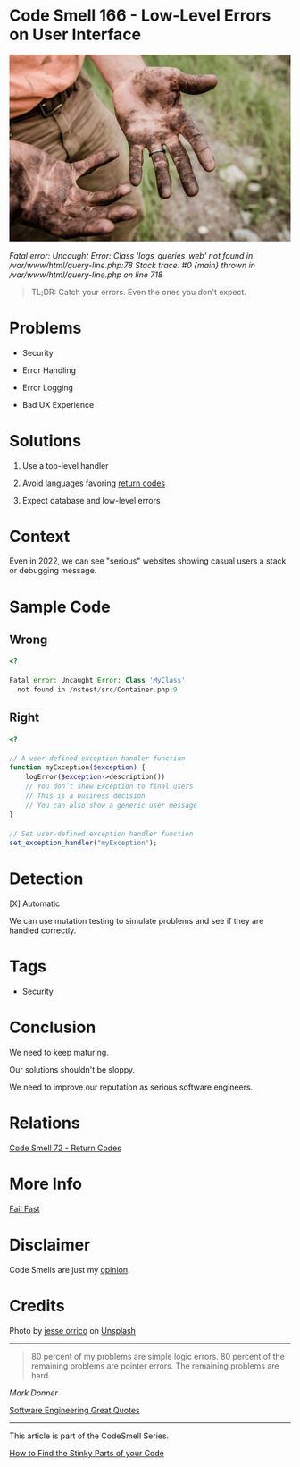 # Code Smell 166 - Low-Level Errors on User Interface
            
![Code Smell 166 - Low-Level Errors on User Interface](Code%20Smell%20166%20-%20Low-Level%20Errors%20on%20User%20Interface.jpg)

*Fatal error: Uncaught Error: Class 'logs_queries_web' not found in /var/www/html/query-line.php:78 Stack trace: #0 {main} thrown in /var/www/html/query-line.php on line 718*

> TL;DR: Catch your errors. Even the ones you don't expect.

# Problems

- Security

- Error Handling

- Error Logging

- Bad UX Experience

# Solutions

1. Use a top-level handler

2. Avoid languages favoring [return codes](https://github.com/mcsee/Software-Design-Articles/tree/main/Articles/Code%20Smells/Code%20Smell%2072%20-%20Return%20Codes/readme.md)

3. Expect database and low-level errors

# Context

Even in 2022, we can see "serious" websites showing casual users a stack or debugging message.

# Sample Code

## Wrong

[Gist Url]: # (https://gist.github.com/mcsee/8d71bdae68fc52a1b6d1c65e8ce944af)

```php
<?

Fatal error: Uncaught Error: Class 'MyClass' 
  not found in /nstest/src/Container.php:9
```

## Right

[Gist Url]: # (https://gist.github.com/mcsee/3d16a49a680234811e19a56fd3d5be17)

```php
<?

// A user-defined exception handler function
function myException($exception) {
    logError($exception->description())
    // You don’t show Exception to final users
    // This is a business decision
    // You can also show a generic user message     
}

// Set user-defined exception handler function
set_exception_handler("myException");
```

# Detection

[X] Automatic 

We can use mutation testing to simulate problems and see if they are handled correctly.

# Tags

- Security

# Conclusion

We need to keep maturing. 

Our solutions shouldn't be sloppy.

We need to improve our reputation as serious software engineers.

# Relations

[Code Smell 72 - Return Codes](https://github.com/mcsee/Software-Design-Articles/tree/main/Articles/Code%20Smells/Code%20Smell%2072%20-%20Return%20Codes/readme.md)

# More Info

[Fail Fast](https://github.com/mcsee/Software-Design-Articles/tree/main/Articles/Theory/Fail%20Fast/readme.md)

# Disclaimer

Code Smells are just my [opinion](https://github.com/mcsee/Software-Design-Articles/tree/main/Articles/Blogging/I%20Wrote%20More%20than%2090%20Articles%20on%202021%20Here%20is%20What%20I%20Learned/readme.md).

# Credits

Photo by [jesse orrico](https://unsplash.com/@jessedo81) on [Unsplash](https://unsplash.com/s/photos/dirty)  

* * *

> 80 percent of my problems are simple logic errors. 80 percent of the remaining problems are pointer errors. The remaining problems are hard.

_Mark Donner_
 
[Software Engineering Great Quotes](https://github.com/mcsee/Software-Design-Articles/tree/main/Articles/Quotes/Software%20Engineering%20Great%20Quotes/readme.md)

* * *

This article is part of the CodeSmell Series.

[How to Find the Stinky Parts of your Code](https://github.com/mcsee/Software-Design-Articles/tree/main/Articles/Code%20Smells/How%20to%20Find%20the%20Stinky%20parts%20of%20your%20Code/readme.md)